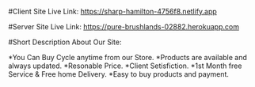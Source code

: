 #Client Site Live Link:
https://sharp-hamilton-4756f8.netlify.app

#Server Site Live Link:
https://pure-brushlands-02882.herokuapp.com

#Short Description About Our Site:

*You Can Buy Cycle anytime from our Store.
*Products are available and always updated.
*Resonable Price.
*Client Setisfiction.
*1st Month free Service & Free home Delivery.
*Easy to buy products and payment.
